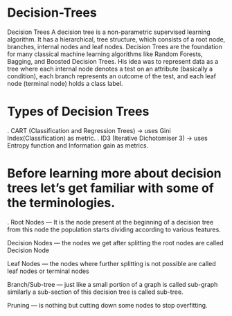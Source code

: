 # Decision-Trees
Decision Trees A decision tree is a non-parametric supervised learning algorithm. It has a hierarchical, tree structure, which consists of a root node, branches, internal nodes and leaf nodes.
Decision Trees are the foundation for many classical machine learning algorithms like Random Forests, Bagging, and Boosted Decision Trees. His idea was to represent data as a tree where each internal node denotes a test on an attribute (basically a condition), each branch represents an outcome of the test, and each leaf node (terminal node) holds a class label.

# Types of Decision Trees
.  CART (Classification and Regression Trees) → uses Gini Index(Classification) as metric.
.  ID3 (Iterative Dichotomiser 3) → uses Entropy function and Information gain as metrics.

# Before learning more about decision trees let’s get familiar with some of the terminologies.
.  Root Nodes — It is the node present at the beginning of a decision tree from this node the population starts dividing according to various features.

Decision Nodes — the nodes we get after splitting the root nodes are called Decision Node

Leaf Nodes — the nodes where further splitting is not possible are called leaf nodes or terminal nodes

Branch/Sub-tree — just like a small portion of a graph is called sub-graph similarly a sub-section of this decision tree is called sub-tree.

Pruning — is nothing but cutting down some nodes to stop overfitting.
